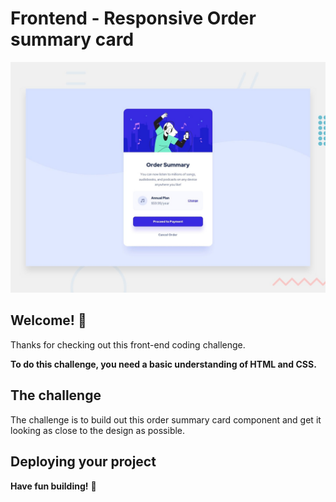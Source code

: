 # Frontend - Responsive Order summary card

![Design preview for the Order summary card coding challenge](./design/desktop-preview.jpg)

## Welcome! 👋

Thanks for checking out this front-end coding challenge.


**To do this challenge, you need a basic understanding of HTML and CSS.**

## The challenge

The challenge is to build out this order summary card component and get it looking as close to the design as possible.


## Deploying your project


**Have fun building!** 🚀
